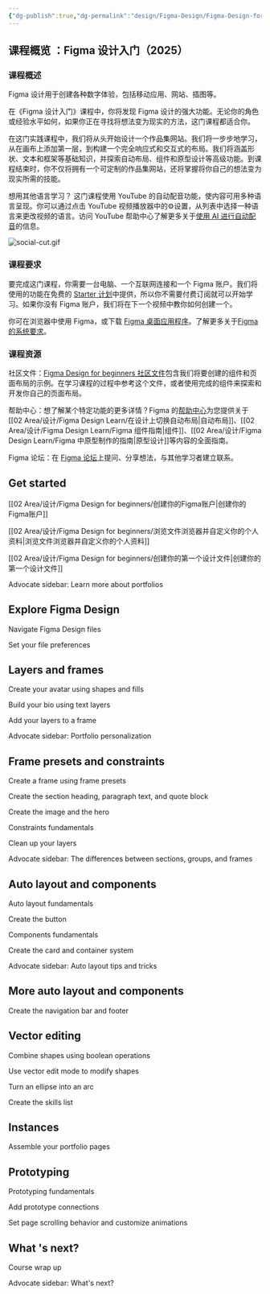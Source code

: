 ```yaml
---
{"dg-publish":true,"dg-permalink":"design/Figma-Design/Figma-Design-for-beginners","permalink":"/design/Figma-Design/Figma-Design-for-beginners/","metatags":{"description":"Start your Figma Design learning journey with this hands-on course where we design a portfolio website from scratch. We'll cover the basics like shapes, text, and frames, and tap into more advanced features like auto layout, components, and prototyping. By the end, you'll be ready to start bringing your own ideas to life.","og:site_name":"DavonOs","og:title":"Figma 设计入门","og:type":"article","og:url":"https://zuji.eu.org/design/Figma-Design/Figma-Design-for-beginners","og:image":"https://help.figma.com/hc/theming_assets/01HZFG1N1QJPKABHT3PHQQ0J9J","og:image: width":"200","og:image: alt":"articlecover","og:locale":"zh_cn"},"tags":["Design/UI/Figma"],"created":"2025-07-03T10:26:13.216+08:00","updated":"2025-07-04T07:57:36.950+08:00"}
---
```



## 课程概览 ：Figma 设计入门（2025）

### 课程概述

Figma 设计用于创建各种数字体验，包括移动应用、网站、插图等。

在《Figma 设计入门》课程中，你将发现 Figma 设计的强大功能。无论你的角色或经验水平如何，如果你正在寻找将想法变为现实的方法，这门课程都适合你。

在这门实践课程中，我们将从头开始设计一个作品集网站。我们将一步步地学习，从在画布上添加第一层，到构建一个完全响应式和交互式的布局。我们将涵盖形状、文本和框架等基础知识，并探索自动布局、组件和原型设计等高级功能。到课程结束时，你不仅将拥有一个可定制的作品集网站，还将掌握将你自己的想法变为现实所需的技能。

想用其他语言学习？
这门课程使用 YouTube 的自动配音功能，使内容可用多种语言呈现。你可以通过点击 YouTube 视频播放器中的⚙️设置，从列表中选择一种语言来更改视频的语言。访问 YouTube 帮助中心了解更多关于[使用 AI 进行自动配音](https://support.google.com/youtube/answer/15569972?hl=en)的信息。

![social-cut.gif](https://help.figma.com/hc/article_attachments/31752022400151)

### 课程要求

要完成这门课程，你需要一台电脑、一个互联网连接和一个 Figma 账户。我们将使用的功能在免费的 [Starter 计划](https://help.figma.com/hc/en-us/articles/360040328273-Figma-plans-and-features)中提供，所以你不需要付费订阅就可以开始学习。如果你没有 Figma 账户，我们将在下一个视频中教你如何创建一个。

你可在浏览器中使用 Figma，或下载 [Figma 桌面应用程序](https://www.figma.com/downloads/)。了解更多关于[Figma 的系统要求](https://help.figma.com/hc/en-us/articles/360039827194)。

### 课程资源

社区文件：[Figma Design for beginners 社区文件](https://www.figma.com/community/file/1499455316701927850)包含我们将要创建的组件和页面布局的示例。在学习课程的过程中参考这个文件，或者使用完成的组件来探索和开发你自己的页面布局。

帮助中心：想了解某个特定功能的更多详情？Figma 的[帮助中心](https://help.figma.com/hc/en-us)为您提供关于[[02 Area/设计/Figma Design Learn/在设计上切换自动布局\|自动布局]]、[[02 Area/设计/Figma Design Learn/Figma 组件指南\|组件]]、[[02 Area/设计/Figma Design Learn/Figma 中原型制作的指南\|原型设计]]等内容的全面指南。

Figma 论坛：在 [Figma 论坛](https://forum.figma.com/)上提问、分享想法，与其他学习者建立联系。

## Get started

[[02 Area/设计/Figma Design for beginners/创建你的Figma账户\|创建你的Figma账户]]

[[02 Area/设计/Figma Design for beginners/浏览文件浏览器并自定义你的个人资料\|浏览文件浏览器并自定义你的个人资料]]

[[02 Area/设计/Figma Design for beginners/创建你的第一个设计文件\|创建你的第一个设计文件]]

Advocate sidebar: Learn more about portfolios

## Explore Figma Design
Navigate Figma Design files

Set your file preferences

## Layers and frames
Create your avatar using shapes and fills

Build your bio using text layers

Add your layers to a frame

Advocate sidebar: Portfolio personalization
## Frame presets and constraints
Create a frame using frame presets

Create the section heading, paragraph text, and quote block

Create the image and the hero

Constraints fundamentals

Clean up your layers

Advocate sidebar: The differences between sections, groups, and frames
## Auto layout and components
Auto layout fundamentals

Create the button

Components fundamentals

Create the card and container system

Advocate sidebar: Auto layout tips and tricks
## More auto layout and components
Create the navigation bar and footer

## Vector editing
Combine shapes using boolean operations

Use vector edit mode to modify shapes

Turn an ellipse into an arc

Create the skills list
## Instances
Assemble your portfolio pages

## Prototyping
Prototyping fundamentals

Add prototype connections

Set page scrolling behavior and customize animations
## What 's next?
Course wrap up

Advocate sidebar: What's next?